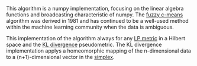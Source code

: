 This algorithm is a numpy implementation, focusing on the linear algebra functions and broadcasting characteristic of numpy. The [fuzzy c-means](https://dl.acm.org/doi/10.5555/539444) algorithm was derived in 1981 and has continued to be a well-used method within the machine learning community when the data is ambiguous.

This implementation of the algorithm always for any [LP metric](https://en.wikipedia.org/wiki/Lp_space) in a Hilbert space and the [KL divergence](https://en.wikipedia.org/wiki/Kullback%E2%80%93Leibler_divergence) pseudometric. The KL divergence implementation applys a homeomorphic mapping of the n-dimensional data to a (n+1)-dimensional vector in the [simplex](https://en.wikipedia.org/wiki/Simplex). 
